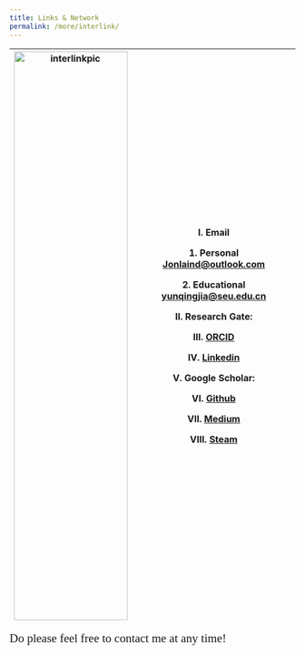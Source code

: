 ```yaml
---
title: Links & Network
permalink: /more/interlink/
---
```


<style>
.intro{
font-family:times;
font-size:21px;
}
</style>

<table class="table table-striped table-hover ">
  <thead>
    <tr>
      <th><img src="{{ "/assets/img/link-network.png" | relative_url }}" alt="interlinkpic" class="img-responsive" width='200' height='1000'></th>
      <th><p>I. Email <i class="fa fa-envelope-open-o" aria-hidden="true"></i></p>
      <p>1. Personal <a href="mailto:Jonlaind@outlook.com">Jonlaind@outlook.com</a></p>
      <p>2. Educational <a href="mailto:yunqingjia@seu.edu.cn">yunqingjia@seu.edu.cn</a></p>
      <p>II. Research Gate: </p>
      <p>III. <a href="https://orcid.org/0000-0003-2335-2626">ORCID </a></p>
      <p>IV. <a href="https://www.linkedin.com/in/yunqing-jia-jerland/">Linkedin </a><i class="fa fa-linkedin" aria-hidden="true"></i></p>
      <p>V. Google Scholar: </p>
      <p>VI. <a href="https://github.com/Yunqing-Jia">Github </a><i class="fa fa-github" aria-hidden="true"></i></p>
      <p>VII. <a href="https://medium.com/@jonlaind">Medium </a><i class="fa fa-medium" aria-hidden="true"></i></p>
      <p>VIII. <a href="https://steamcommunity.com/id/Jerland/">Steam </a><i class="fa fa-steam-square" aria-hidden="true"></i></p></th>
    </tr>
  </thead>
  <tbody>
  </tbody>
</table>

<div class="intro">
Do please feel free to contact me at any time!
</div>
